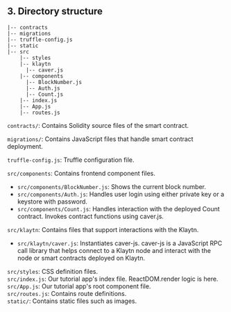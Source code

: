 ## 3. Directory structure <a id="3-directory-structure"></a>
```
|-- contracts
|-- migrations
|-- truffle-config.js
|-- static  
|-- src  
    |-- styles
    |-- klaytn
      |-- caver.js
    |-- components
      |-- BlockNumber.js
      |-- Auth.js
      |-- Count.js
    |-- index.js
    |-- App.js
    |-- routes.js
```

`contracts/`: Contains Solidity source files of the smart contract.  

`migrations/`: Contains JavaScript files that handle smart contract deployment.

`truffle-config.js`: Truffle configuration file.  


`src/components`: Contains frontend component files.  
* `src/components/BlockNumber.js`: Shows the current block number.  
* `src/components/Auth.js`: Handles user login using either private key or a keystore with password.
* `src/components/Count.js`: Handles interaction with the deployed Count contract. Invokes contract functions using caver.js.  

`src/klaytn`: Contains files that support interactions with the Klaytn. 
* `src/klaytn/caver.js`: Instantiates caver-js. caver-js is a JavaScript RPC call library that helps connect to a Klaytn node and interact with the node or smart contracts deployed on Klaytn.

`src/styles`: CSS definition files.  
`src/index.js`: Our tutorial app's index file. ReactDOM.render logic is here.  
`src/App.js`: Our tutorial app's root component file.  
`src/routes.js`: Contains route definitions.  
`static/`: Contains static files such as images.
